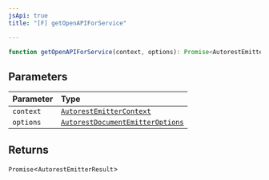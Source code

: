```yaml
---
jsApi: true
title: "[F] getOpenAPIForService"

---
```

```ts
function getOpenAPIForService(context, options): Promise<AutorestEmitterResult>
```

## Parameters

| Parameter | Type |
| :------ | :------ |
| `context` | [`AutorestEmitterContext`](../interfaces/AutorestEmitterContext.md) |
| `options` | [`AutorestDocumentEmitterOptions`](../interfaces/AutorestDocumentEmitterOptions.md) |

## Returns

`Promise`<`AutorestEmitterResult`\>
